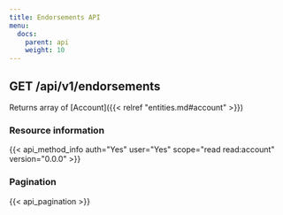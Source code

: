 ```yaml
---
title: Endorsements API
menu:
  docs:
    parent: api
    weight: 10
---
```


## GET /api/v1/endorsements

Returns array of [Account]({{< relref "entities.md#account" >}})

### Resource information

{{< api_method_info auth="Yes" user="Yes" scope="read read:account" version="0.0.0" >}}

### Pagination

{{< api_pagination >}}
